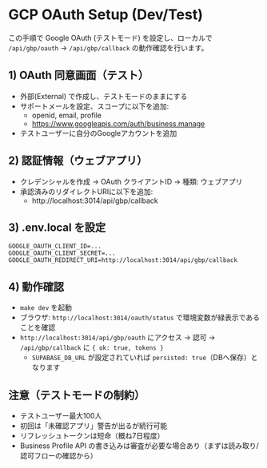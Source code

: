 # GCP OAuth Setup (Dev/Test)

この手順で Google OAuth (テストモード) を設定し、ローカルで `/api/gbp/oauth` → `/api/gbp/callback` の動作確認を行います。

## 1) OAuth 同意画面（テスト）
- 外部(External) で作成し、テストモードのままにする
- サポートメールを設定、スコープに以下を追加:
  - openid, email, profile
  - https://www.googleapis.com/auth/business.manage
- テストユーザーに自分のGoogleアカウントを追加

## 2) 認証情報（ウェブアプリ）
- クレデンシャルを作成 → OAuth クライアントID → 種類: ウェブアプリ
- 承認済みのリダイレクトURIに以下を追加:
  - http://localhost:3014/api/gbp/callback

## 3) .env.local を設定
```
GOOGLE_OAUTH_CLIENT_ID=...
GOOGLE_OAUTH_CLIENT_SECRET=...
GOOGLE_OAUTH_REDIRECT_URI=http://localhost:3014/api/gbp/callback
```

## 4) 動作確認
- `make dev` を起動
- ブラウザ: `http://localhost:3014/oauth/status` で環境変数が緑表示であることを確認
- `http://localhost:3014/api/gbp/oauth` にアクセス → 認可 → `/api/gbp/callback` に `{ ok: true, tokens }`
  - `SUPABASE_DB_URL` が設定されていれば `persisted: true`（DBへ保存）となります

## 注意（テストモードの制約）
- テストユーザー最大100人
- 初回は「未確認アプリ」警告が出るが続行可能
- リフレッシュトークンは短命（概ね7日程度）
- Business Profile API の書き込みは審査が必要な場合あり（まずは読み取り/認可フローの確認から）
